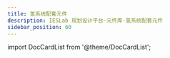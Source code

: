 ```yaml
---
title: 氢系统配套元件
description: IESLab 规划设计平台-元件库-氢系统配套元件
sidebar_position: 60
---
```



import DocCardList from '@theme/DocCardList';

<DocCardList />